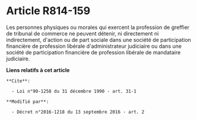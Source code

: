 # Article R814-159

Les personnes physiques ou morales qui exercent la profession de greffier de tribunal de commerce ne peuvent détenir, ni
directement ni indirectement, d'action ou de part sociale dans une société de participation financière de profession libérale
d'administrateur judiciaire ou dans une société de participation financière de profession libérale de mandataire judiciaire.

**Liens relatifs à cet article**

	**Cite**:

	  - Loi n°90-1258 du 31 décembre 1990 - art. 31-1

	**Modifié par**:

	  - Décret n°2016-1218 du 13 septembre 2016 - art. 2
